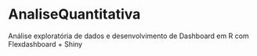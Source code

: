 # AnaliseQuantitativa

Análise exploratória de dados e desenvolvimento de Dashboard em R com Flexdashboard + Shiny
